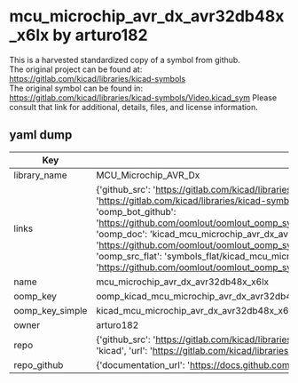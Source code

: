 # mcu_microchip_avr_dx_avr32db48x_x6lx by arturo182  
This is a harvested standardized copy of a symbol from github.  
The original project can be found at:  
https://gitlab.com/kicad/libraries/kicad-symbols  
The original symbol can be found in:
https://gitlab.com/kicad/libraries/kicad-symbols/Video.kicad_sym
Please consult that link for additional, details, files, and license information.  
## yaml dump  
| Key | Value |  
| --- | --- |  
| library_name | MCU_Microchip_AVR_Dx |  
| links | {'github_src': 'https://gitlab.com/kicad/libraries/kicad-symbols/Video.kicad_sym', 'github_src_repo': 'https://gitlab.com/kicad/libraries/kicad-symbols', 'oomp_bot': 'kicad_mcu_microchip_avr_dx_avr32db48x_x6lx/working', 'oomp_bot_github': 'https://github.com/oomlout/oomlout_oomp_symbol_bot/tree/main/kicad_mcu_microchip_avr_dx_avr32db48x_x6lx/working', 'oomp_doc': 'kicad_mcu_microchip_avr_dx_avr32db48x_x6lx/working', 'oomp_doc_github': 'https://github.com/oomlout/oomlout_oomp_symbol_doc/tree/main/kicad_mcu_microchip_avr_dx_avr32db48x_x6lx/working', 'oomp_src_flat': 'symbols_flat/kicad_mcu_microchip_avr_dx_avr32db48x_x6lx/working', 'oomp_src_flat_github': 'https://github.com/oomlout/oomlout_oomp_symbol_src/tree/main/kicad_mcu_microchip_avr_dx_avr32db48x_x6lx/working'} |  
| name | mcu_microchip_avr_dx_avr32db48x_x6lx |  
| oomp_key | oomp_kicad_mcu_microchip_avr_dx_avr32db48x_x6lx |  
| oomp_key_simple | kicad_mcu_microchip_avr_dx_avr32db48x_x6lx |  
| owner | arturo182 |  
| repo | {'github_src': 'https://gitlab.com/kicad/libraries/kicad-symbols/Video.kicad_sym', 'name': 'libraries/kicad-symbols', 'owner': 'kicad', 'url': 'https://gitlab.com/kicad/libraries/kicad-symbols'} |  
| repo_github | {'documentation_url': 'https://docs.github.com/rest/repos/repos#get-a-repository', 'message': 'Not Found'} |  

